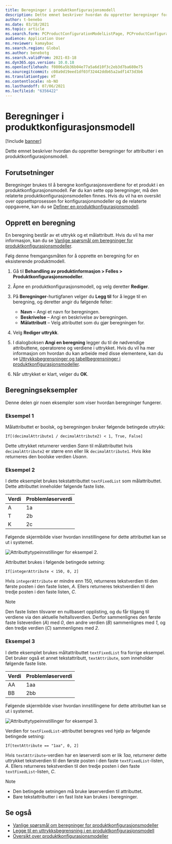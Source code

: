```yaml
---
title: Beregninger i produktkonfigurasjonsmodell
description: Dette emnet beskriver hvordan du oppretter beregninger for attributter i en produktkonfigurasjonsmodell
author: t-benebo
ms.date: 03/18/2021
ms.topic: article
ms.search.form: PCProductConfigurationModelListPage, PCProductConfigurationModelDetails
audience: Application User
ms.reviewer: kamaybac
ms.search.region: Global
ms.author: benebotg
ms.search.validFrom: 2021-03-18
ms.dyn365.ops.version: 10.0.18
ms.openlocfilehash: f0806a5b36b04e77a5a6d10f3c2eb3d7ba680e75
ms.sourcegitcommit: c08a9d19eed1df03f32442ddb65a2adf1473d3b6
ms.translationtype: HT
ms.contentlocale: nb-NO
ms.lasthandoff: 07/06/2021
ms.locfileid: "6356422"
---
```

# <a name="product-configuration-model-calculations"></a>Beregninger i produktkonfigurasjonsmodell

[!include [banner](../includes/banner.md)]

Dette emnet beskriver hvordan du oppretter beregninger for attributter i en produktkonfigurasjonsmodell.

## <a name="prerequisites"></a>Forutsetninger

Beregninger brukes til å beregne konfigurasjonsverdiene for et produkt i en produktkonfigurasjonsmodell. Før du kan sette opp beregninger, må den relaterte produktkonfigurasjonsmodellen finnes. Hvis du vil ha en oversikt over oppsettsprosessen for konfigurasjonsmodeller og de relaterte oppgavene, kan du se [Definer en produktkonfigurasjonsmodell](set-up-maintain-product-configuration-model.md).

## <a name="create-a-calculation"></a>Opprett en beregning

En beregning består av et uttrykk og et målattributt. Hvis du vil ha mer informasjon, kan du se [Vanlige spørsmål om beregninger for produktkonfigurasjonsmodeller](calculate-product-configuration-models.md).

Følg denne fremgangsmåten for å opprette en beregning for en eksisterende produktmodell.

1. Gå til **Behandling av produktinformasjon \> Felles \> Produktkonfigurasjonsmodeller**.
1. Åpne en produktkonfigurasjonsmodell, og velg deretter **Rediger**.
1. På **Beregninger**-hurtigfanen velger du **Legg til** for å legge til en beregning, og deretter angir du følgende felter:

    - **Navn** – Angi et navn for beregningen.
    - **Beskrivelse** – Angi en beskrivelse av beregningen.
    - **Målattributt** – Velg attributtet som du gjør beregningen for.

1. Velg **Rediger uttrykk**.
1. I dialogboksen **Angi en beregning** legger du til de nødvendige attributtene, operatorene og verdiene i uttrykket. Hvis du vil ha mer informasjon om hvordan du kan arbeide med disse elementene, kan du se [Uttrykksbegrensninger og tabellbegrensninger i produktkonfigurasjonsmodeller](expression-constraints-table-constraints-product-configuration-models.md).
1. Når uttrykket er klart, velger du **OK**.

## <a name="calculation-examples"></a>Beregningseksempler

Denne delen gir noen eksempler som viser hvordan beregninger fungerer.

### <a name="example-1"></a>Eksempel 1

Målattributtet er boolsk, og beregningen bruker følgende betingede uttrykk:

`If[(decimalAttribute1 / decimalAttribute2) < 1, True, False]`

Dette uttrykket returnerer verdien *Sann* til målattributtet hvis `decimalAttribute2` er større enn eller lik `decimalAttribute1`. Hvis ikke returneres den boolske verdien *Usann*.

### <a name="example-2"></a>Eksempel 2

I dette eksemplet brukes tekstattributtet `textFixedList` som målattributtet. Dette attributtet inneholder følgende faste liste.

| Verdi | Problemløserverdi |
|---|---|
| A | 1a |
| T | 2b |
| K | 2c |

Følgende skjermbilde viser hvordan innstillingene for dette attributtet kan se ut i systemet.

![Attributtytypeinnstillinger for eksempel 2.](media/model-calculations-example2.png "Attributtytypeinnstillinger for eksempel 2")

Attributtet brukes i følgende betingede setning:

`If[integerAttribute < 150, 0, 2]`

Hvis `integerAttribute` er mindre enn 150, returneres tekstverdien til den første posten i den faste listen, *A*. Ellers returneres tekstverdien til den tredje posten i den faste listen, *C*.

> [!NOTE]
> Den faste listen tilsvarer en nullbasert opplisting, og du får tilgang til verdiene via den aktuelle heltallsverdien. Derfor sammenlignes den første faste listeverdien (*A*) med *0*, den andre verdien (*B*) sammenlignes med *1*, og den tredje verdien (*C*) sammenlignes med *2*.

### <a name="example-3"></a>Eksempel 3

I dette eksemplet brukes måltattributtet `textFixedList` fra forrige eksempel. Det bruker også et annet tekstattributt, `textAttribute`, som inneholder følgende faste liste.

| Verdi | Problemløserverdi |
|---|---|
| AA | 1aa |
| BB | 2bb |

Følgende skjermbilde viser hvordan innstillingene for dette attributtet kan se ut i systemet.

![Attributtytypeinnstillinger for eksempel 3.](media/model-calculations-example3.png "Attributtytypeinnstillinger for eksempel 3")

Verdien for `textFixedList`-attributtet beregnes ved hjelp av følgende betingede setning:

`If[textAttribute == "1aa", 0, 2]`

Hvis `textAttribute`-verdien har en løserverdi som er lik *1aa*, returnerer dette uttrykket tekstverdien til den første posten i den faste `textFixedList`-listen, *A*. Ellers returneres tekstverdien til den tredje posten i den faste `textFixedList`-listen, *C*.

> [!NOTE]
> - Den betingede setningen må bruke løserverdien til attributtet.
> - Bare tekstattributter i en fast liste kan brukes i beregninger.

## <a name="see-also"></a>Se også

- [Vanlige spørsmål om beregninger for produktkonfigurasjonsmodeller](calculate-product-configuration-models.md)
- [Legge til en uttrykksbegrensning i en produktkonfigurasjonsmodell](tasks/add-expression-constraint-product-configuration-model.md)
- [Oversikt over produktkonfigurasjonsmodeller](product-configuration-models.md)
